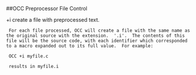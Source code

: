 ##OCC Preprocessor File Control

 +i    create a file with preprocessed text.  
 
     For each file processed, OCC will create a file with the same name as the original source with the extension.  '.i'.  The contents of this file will be the source code, with each identifier which corresponded to a macro expanded out to its full value.  For example:
 
     OCC +i myfile.c
 
     results in myfile.i
 
  
  